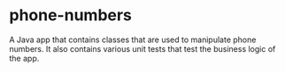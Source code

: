 # phone-numbers
A Java app that contains classes that are used to manipulate phone numbers. It also contains various unit tests that test the business logic of the app.
